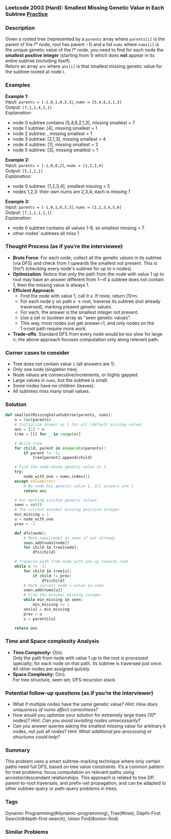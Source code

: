 ### Leetcode 2003 (Hard): Smallest Missing Genetic Value in Each Subtree [Practice](https://leetcode.com/problems/smallest-missing-genetic-value-in-each-subtree)

### Description  
Given a rooted tree (represented by a `parents` array where `parents[i]` is the parent of the iᵗʰ node, root has parent −1) and a list `nums` where `nums[i]` is the unique genetic value of the iᵗʰ node, you need to find for each node the **smallest positive integer** (starting from 1) which does **not** appear in its entire subtree (including itself).  
Return an array `ans` where `ans[i]` is that smallest missing genetic value for the subtree rooted at node i.

### Examples  

**Example 1:**  
Input: `parents = [-1,0,1,0,3,3]`, `nums = [5,4,6,2,1,3]`  
Output: `[7,1,1,4,2,1]`  
*Explanation:*
- node 0 subtree contains [5,4,6,2,1,3], missing smallest = 7
- node 1 subtree: [4], missing smallest = 1
- node 2 subtree: , missing smallest = 1
- node 3 subtree: [2,1,3], missing smallest = 4
- node 4 subtree: [1], missing smallest = 2
- node 5 subtree: [3], missing smallest = 1

**Example 2:**  
Input: `parents = [-1,0,0,2]`, `nums = [1,2,3,4]`  
Output: `[5,1,1,1]`  
*Explanation:*  
- node 0 subtree: [1,2,3,4], smallest missing = 5  
- nodes 1,2,3: their own nums are 2,3,4; each is missing 1

**Example 3:**  
Input: `parents = [-1,0,1,0,3,3]`, `nums = [1,2,3,4,5,6]`  
Output: `[7,1,1,1,1,1]`  
*Explanation:*  
- node 0 subtree contains all values 1-6, so smallest missing = 7  
- other nodes’ subtrees all miss 1

### Thought Process (as if you’re the interviewee)  

- **Brute Force**: For each node, collect all the genetic values in its subtree (via DFS) and check from 1 upwards the smallest not present. This is O(n²) (checking every node's subtree for up to n nodes).
- **Optimization**: Notice that only the path from the node with value 1 up to root may have an answer different from 1—if a subtree does not contain 1, then the missing value is always 1.
- **Efficient Approach**:  
    - Find the node with value 1, call it x. If none, return [1]*n.
    - For each node y on path x → root, traverse its subtree (not already traversed), marking present genetic values.
    - For each, the answer is the smallest integer not present.
    - Use a set or boolean array as "seen genetic values".
    - This way, most nodes just get answer=1, and only nodes on the 1→root path require more work.
- **Trade-offs**: Standard DFS from every node would be too slow for large n; the above approach focuses computation only along relevant path.

### Corner cases to consider  
- Tree does not contain value `1` (all answers are 1).
- Only one node (singleton tree).
- Node values are consecutive/increments, or highly gapped.
- Large values in `nums`, but the subtree is small.
- Some nodes have no children (leaves).
- All subtrees miss many small values.

### Solution

```python
def smallestMissingValueSubtree(parents, nums):
    n = len(parents)
    # Initialize answer as 1 for all (default missing value)
    ans = [1] * n
    tree = [[] for _ in range(n)]

    # Build tree
    for child, parent in enumerate(parents):
        if parent != -1:
            tree[parent].append(child)

    # Find the node whose genetic value is 1
    try:
        node_with_one = nums.index(1)
    except ValueError:
        # No node has genetic value 1, all answers are 1
        return ans

    # For marking visited genetic values
    seen = set()
    # The current minimal missing positive integer
    min_missing = 1
    u = node_with_one
    prev = -1

    def dfs(node):
        # Mark nums[node] as seen if not already
        seen.add(nums[node])
        for child in tree[node]:
            dfs(child)

    # Traverse path from node_with_one up towards root
    while u != -1:
        for child in tree[u]:
            if child != prev:
                dfs(child)
        # Mark current node's value as seen
        seen.add(nums[u])
        # Find the minimal missing integer
        while min_missing in seen:
            min_missing += 1
        ans[u] = min_missing
        prev = u
        u = parents[u]

    return ans
```

### Time and Space complexity Analysis  

- **Time Complexity:** O(n).  
  Only the path from node with value 1 up to the root is processed specially; for each node on that path, its subtree is traversed just once. All other nodes are assigned quickly.
- **Space Complexity:** O(n).  
  For tree structure, seen set, DFS recursion stack.

### Potential follow-up questions (as if you’re the interviewer)  

- What if multiple nodes have the same genetic value?
  *Hint: How does uniqueness of nums affect correctness?*
- How would you optimize your solution for extremely large trees (10⁶ nodes)?
  *Hint: Can you avoid revisiting nodes unnecessarily?*
- Can you answer queries asking the smallest missing value for arbitrary k nodes, not just all nodes?
  *Hint: What additional pre-processing or structures could help?*

### Summary
This problem uses a smart subtree-marking technique where only certain paths need full DFS, based on tree value constraints. It’s a common pattern for tree problems: focus computation on relevant paths using ancestor/descendant relationships. This approach is related to tree DP, parent-to-root traversals, and prefix-set propagation, and can be adapted to other subtree-query or path-query problems in trees.

### Tags
Dynamic Programming(#dynamic-programming), Tree(#tree), Depth-First Search(#depth-first-search), Union Find(#union-find)

### Similar Problems
